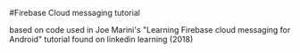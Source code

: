 #Firebase Cloud messaging tutorial

based on code used in Joe Marini's "Learning Firebase cloud  messaging for Android" tutorial found on linkedin learning (2018)
